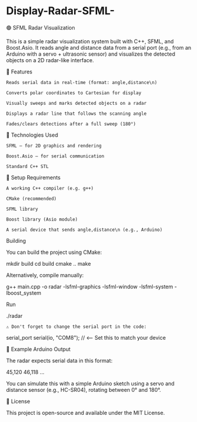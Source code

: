 # Display-Radar-SFML-

🟢 SFML Radar Visualization

This is a simple radar visualization system built with C++, SFML, and Boost.Asio. It reads angle and distance data from a serial port (e.g., from an Arduino with a servo + ultrasonic sensor) and visualizes the detected objects on a 2D radar-like interface.

🚀 Features

    Reads serial data in real-time (format: angle,distance\n)

    Converts polar coordinates to Cartesian for display

    Visually sweeps and marks detected objects on a radar

    Displays a radar line that follows the scanning angle

    Fades/clears detections after a full sweep (180°)

🧰 Technologies Used

    SFML – for 2D graphics and rendering

    Boost.Asio – for serial communication

    Standard C++ STL

🔧 Setup
Requirements

    A working C++ compiler (e.g. g++)

    CMake (recommended)

    SFML library

    Boost library (Asio module)

    A serial device that sends angle,distance\n (e.g., Arduino)

Building

You can build the project using CMake:

mkdir build
cd build
cmake ..
make

Alternatively, compile manually:

g++ main.cpp -o radar -lsfml-graphics -lsfml-window -lsfml-system -lboost_system

Run

./radar

    ⚠️ Don't forget to change the serial port in the code:

serial_port serial(io, "COM8"); // <-- Set this to match your device

🧪 Example Arduino Output

The radar expects serial data in this format:

45,120
46,118
...

You can simulate this with a simple Arduino sketch using a servo and distance sensor (e.g., HC-SR04), rotating between 0° and 180°.

📄 License

This project is open-source and available under the MIT License.